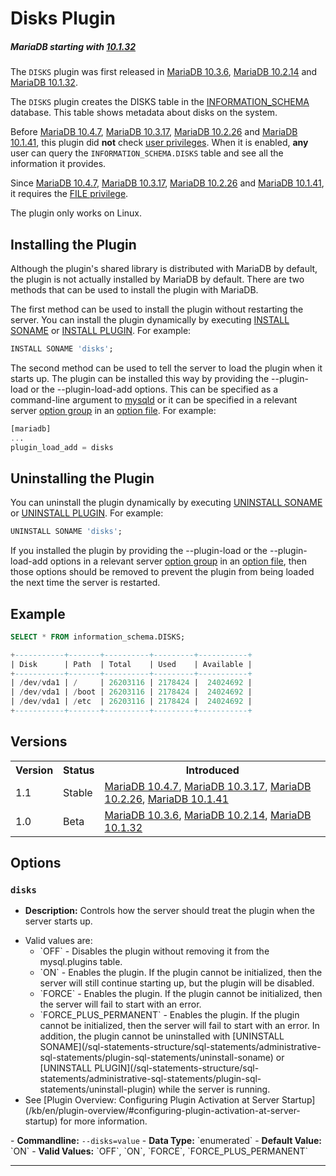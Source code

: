 # Disks Plugin

##### MariaDB starting with [10.1.32](/kb/en/mariadb-10132-release-notes/)

The `DISKS` plugin was first released in [MariaDB 10.3.6](/kb/en/mariadb-1036-release-notes/), [MariaDB 10.2.14](/kb/en/mariadb-10214-release-notes/) and [MariaDB 10.1.32](/kb/en/mariadb-10132-release-notes/).

The `DISKS` plugin creates the <a undefined>DISKS</a> table in the [INFORMATION_SCHEMA](/sql-statements-structure/sql-statements/administrative-sql-statements/system-tables/information-schema) database. This table shows metadata about disks on the system.

Before [MariaDB 10.4.7](/kb/en/mariadb-1047-release-notes/), [MariaDB 10.3.17](/kb/en/mariadb-10317-release-notes/), [MariaDB 10.2.26](/kb/en/mariadb-10226-release-notes/) and [MariaDB 10.1.41](/kb/en/mariadb-10141-release-notes/), this plugin did <strong>not</strong> check [user privileges](/sql-statements-structure/sql-statements/account-management-sql-commands/grant). When it is enabled, <strong>any</strong> user can query the `INFORMATION_SCHEMA.DISKS` table and see all the information it provides.

Since [MariaDB 10.4.7](/kb/en/mariadb-1047-release-notes/), [MariaDB 10.3.17](/kb/en/mariadb-10317-release-notes/), [MariaDB 10.2.26](/kb/en/mariadb-10226-release-notes/) and [MariaDB 10.1.41](/kb/en/mariadb-10141-release-notes/), it requires the [FILE privilege](/sql-statements-structure/sql-statements/account-management-sql-commands/grant).

The plugin only works on Linux.

## Installing the Plugin

Although the plugin's shared library is distributed with MariaDB by default, the plugin is not actually installed by MariaDB by default. There are two methods that can be used to install the plugin with MariaDB.

The first method can be used to install the plugin without restarting the server. You can install the plugin dynamically by executing [INSTALL SONAME](/sql-statements-structure/sql-statements/administrative-sql-statements/plugin-sql-statements/install-soname) or [INSTALL PLUGIN](/sql-statements-structure/sql-statements/administrative-sql-statements/plugin-sql-statements/install-plugin). For example:

```sql
INSTALL SONAME 'disks';
```

The second method can be used to tell the server to load the plugin when it starts up. The plugin can be installed this way by providing the <a undefined>--plugin-load</a> or the <a undefined>--plugin-load-add</a> options. This can be specified as a command-line argument to [mysqld](/mariadb-administration/getting-installing-and-upgrading-mariadb/starting-and-stopping-mariadb/mysqld-options) or it can be specified in a relevant server [option group](/kb/en/configuring-mariadb-with-option-files/#option-groups) in an [option file](/mariadb-administration/getting-installing-and-upgrading-mariadb/configuring-mariadb-with-option-files). For example:

```sql
[mariadb]
...
plugin_load_add = disks
```

## Uninstalling the Plugin

You can uninstall the plugin dynamically by executing [UNINSTALL SONAME](/sql-statements-structure/sql-statements/administrative-sql-statements/plugin-sql-statements/uninstall-soname) or [UNINSTALL PLUGIN](/sql-statements-structure/sql-statements/administrative-sql-statements/plugin-sql-statements/uninstall-plugin). For example:

```sql
UNINSTALL SONAME 'disks';
```

If you installed the plugin by providing the <a undefined>--plugin-load</a> or the <a undefined>--plugin-load-add</a> options in a relevant server [option group](/kb/en/configuring-mariadb-with-option-files/#option-groups) in an [option file](/mariadb-administration/getting-installing-and-upgrading-mariadb/configuring-mariadb-with-option-files), then those options should be removed to prevent the plugin from being loaded the next time the server is restarted.

## Example

```sql
SELECT * FROM information_schema.DISKS;

+-----------+-------+----------+---------+-----------+
| Disk      | Path  | Total    | Used    | Available |
+-----------+-------+----------+---------+-----------+
| /dev/vda1 | /     | 26203116 | 2178424 |  24024692 |
| /dev/vda1 | /boot | 26203116 | 2178424 |  24024692 |
| /dev/vda1 | /etc  | 26203116 | 2178424 |  24024692 |
+-----------+-------+----------+---------+-----------+
```

## Versions

<table><tbody><tr><th>Version</th><th>Status</th><th>Introduced</th></tr>
<tr><td>1.1</td><td>Stable</td><td><a href="/kb/en/mariadb-1047-release-notes/">MariaDB 10.4.7</a>, <a href="/kb/en/mariadb-10317-release-notes/">MariaDB 10.3.17</a>, <a href="/kb/en/mariadb-10226-release-notes/">MariaDB 10.2.26</a>, <a href="/kb/en/mariadb-10141-release-notes/">MariaDB 10.1.41</a></td></tr>
<tr><td>1.0</td><td>Beta</td><td><a href="/kb/en/mariadb-1036-release-notes/">MariaDB 10.3.6</a>, <a href="/kb/en/mariadb-10214-release-notes/">MariaDB 10.2.14</a>, <a href="/kb/en/mariadb-10132-release-notes/">MariaDB 10.1.32</a></td></tr>
</tbody></table>

## Options

### `disks`

- <strong>Description:</strong> Controls how the server should treat the plugin when the server starts up.
<ul start="1"><li>Valid values are:
<ul start="1"><li>`OFF` - Disables the plugin without removing it from the <a undefined>mysql.plugins</a> table.
</li><li>`ON` - Enables the plugin. If the plugin cannot be initialized, then the server will still continue starting up, but the plugin will be disabled.
</li><li>`FORCE` - Enables the plugin. If the plugin cannot be initialized, then the server will fail to start with an error.
</li><li>`FORCE_PLUS_PERMANENT` - Enables the plugin. If the plugin cannot be initialized, then the server will fail to start with an error. In addition, the plugin cannot be uninstalled with [UNINSTALL SONAME](/sql-statements-structure/sql-statements/administrative-sql-statements/plugin-sql-statements/uninstall-soname) or [UNINSTALL PLUGIN](/sql-statements-structure/sql-statements/administrative-sql-statements/plugin-sql-statements/uninstall-plugin) while the server is running.
</li></ul>
</li><li>See [Plugin Overview: Configuring Plugin Activation at Server Startup](/kb/en/plugin-overview/#configuring-plugin-activation-at-server-startup) for more information.
</li></ul>
- <strong>Commandline:</strong> <code class="fixed" style="white-space:pre-wrap">--disks=value</code>
- <strong>Data Type:</strong> `enumerated`
- <strong>Default Value:</strong> `ON`
- <strong>Valid Values:</strong> `OFF`, `ON`, `FORCE`, `FORCE_PLUS_PERMANENT`

---